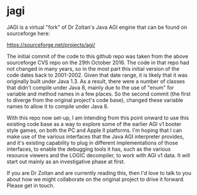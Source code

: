 # jagi
JAGI is a virtual "fork" of Dr Zoltan's Java AGI engine that can be found on sourceforge here:

https://sourceforge.net/projects/agi/

The initial commit of the code to this github repo was taken from the above sourceforge CVS repo on the 29th October 2016. The code in that repo had not changed in many years, so in the most part this initial version of the code dates back to 2001-2002. Given that date range, it is likely that it was originally built under Java 1.3. As a result, there were a number of classes that didn't compile under Java 8, mainly due to the use of "enum" for variable and method names in a few places. So the second commit (the first to diverge from the original project's code base), changed these variable names to allow it to compile under Java 8.

With this repo now set-up, I am intending from this point onward to use this existing code base as a way to explore some of the earlier AGI v1 booter style games, on both the PC and Apple II platforms. I'm hoping that I can make use of the various interfaces that the Java AGI interpreter provides, and it's existing capability to plug in different implementations of those interfaces, to enable the debugging tools it has, such as the various resource viewers and the LOGIC decompiler, to work with AGI v1 data. It will start out mainly as an investigative phase at first.

If you are Dr Zoltan and are currently reading this, then I'd love to talk to you about how we might collaborate on the original project to drive it forward. Please get in touch.
